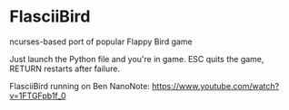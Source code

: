 FlasciiBird
===========

ncurses-based port of popular Flappy Bird game

Just launch the Python file and you're in game. ESC quits the game, RETURN restarts after failure.

FlasciiBird running on Ben NanoNote: https://www.youtube.com/watch?v=1FTGFpb1f_0
